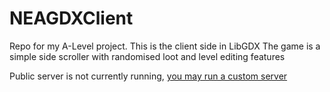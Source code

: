 # NEAGDXClient
Repo for my A-Level project. This is the client side in LibGDX
The game is a simple side scroller with randomised loot and level editing features

Public server is not currently running, [you may run a custom server](https://github.com/noodleWrecker7/NEAServer)
